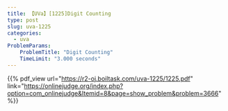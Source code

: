 ```yaml
---
title: 【UVa】[1225]Digit Counting
type: post
slug: uva-1225
categories:
  - uva
ProblemParams:
    ProblemTitle: "Digit Counting"
    TimeLimit: "3.000 seconds"
---
```


{{% pdf_view
url="https://r2-oj.boiltask.com/uva-1225/1225.pdf"
link="https://onlinejudge.org/index.php?option=com_onlinejudge&Itemid=8&page=show_problem&problem=3666"
%}}
